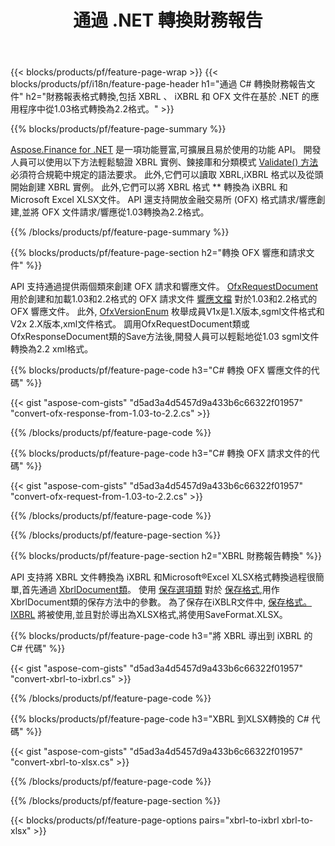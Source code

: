 ﻿---
title: 通過 .NET 轉換財務報告
url: /zh-hant/net/conversion/
description:  C# 代碼,用於通過 .NET 庫轉換 XBRL 、 iXBRL 和 OFX 文件文件中的財務報告。
---
{{< blocks/products/pf/feature-page-wrap >}}
{{< blocks/products/pf/i18n/feature-page-header h1="通過 C# 轉換財務報告文件" h2="財務報表格式轉換,包括 XBRL 、 iXBRL 和 OFX 文件在基於 .NET 的應用程序中從1.03格式轉換為2.2格式。" >}}

{{% blocks/products/pf/feature-page-summary %}}

[Aspose.Finance for .NET](https://products.aspose.com/finance/net/) 是一項功能豐富,可擴展且易於使用的功能 API。 開發人員可以使用以下方法輕鬆驗證 XBRL 實例、鍊接庫和分類模式 [Validate() 方法](https://apireference.aspose.com/finance/net/aspose.finance.xbrl/xbrlinstance/methods/validate) 必須符合規範中規定的語法要求。 此外,它們可以讀取 XBRL,iXBRL 格式以及從頭開始創建 XBRL 實例。 此外,它們可以將 XBRL 格式 ** 轉換為 iXBRL 和Microsoft Excel XLSX文件。 API 還支持開放金融交易所 (OFX) 格式請求/響應創建,並將 OFX 文件請求/響應從1.03轉換為2.2格式。

{{% /blocks/products/pf/feature-page-summary %}}

{{% blocks/products/pf/feature-page-section h2="轉換 OFX 響應和請求文件" %}}

API 支持通過提供兩個類來創建 OFX 請求和響應文件。 [OfxRequestDocument](https://apireference.aspose.com/finance/net/aspose.finance.ofx/ofxrequestdocument) 用於創建和加載1.03和2.2格式的 OFX 請求文件 [響應文檔](https://apireference.aspose.com/finance/net/aspose.finance.ofx/ofxresponsedocument) 對於1.03和2.2格式的 OFX 響應文件。 此外, [OfxVersionEnum](https://apireference.aspose.com/finance/net/aspose.finance.ofx/ofxversionenum) 枚舉成員V1x是1.X版本,sgml文件格式和V2x 2.X版本,xml文件格式。 調用OfxRequestDocument類或OfxResponseDocument類的Save方法後,開發人員可以輕鬆地從1.03 sgml文件轉換為2.2 xml格式。


{{% blocks/products/pf/feature-page-code h3="C# 轉換 OFX 響應文件的代碼" %}}

{{< gist "aspose-com-gists" "d5ad3a4d5457d9a433b6c66322f01957" "convert-ofx-response-from-1.03-to-2.2.cs" >}} 

{{% /blocks/products/pf/feature-page-code %}}

{{% blocks/products/pf/feature-page-code h3="C# 轉換 OFX 請求文件的代碼" %}}

{{< gist "aspose-com-gists" "d5ad3a4d5457d9a433b6c66322f01957" "convert-ofx-request-from-1.03-to-2.2.cs" >}} 

{{% /blocks/products/pf/feature-page-code %}}

{{% /blocks/products/pf/feature-page-section %}}

{{% blocks/products/pf/feature-page-section h2="XBRL 財務報告轉換" %}}

API 支持將 XBRL 文件轉換為 iXBRL 和Microsoft®Excel XLSX格式轉換過程很簡單,首先通過 [XbrlDocument類](https://apireference.aspose.com/finance/net/aspose.finance.xbrl/xbrldocument)。 使用 [保存選項類](https://apireference.aspose.com/finance/net/aspose.finance.xbrl/saveoptions) 對於 [保存格式](https://apireference.aspose.com/finance/net/aspose.finance.xbrl/saveoptions/properties/saveformat),用作XbrlDocument類的保存方法中的參數。 為了保存在iXBLR文件中, [保存格式。 IXBRL](https://apireference.aspose.com/finance/net/aspose.finance.xbrl/saveformat) 將被使用,並且對於導出為XLSX格式,將使用SaveFormat.XLSX。

{{% blocks/products/pf/feature-page-code h3="將 XBRL 導出到 iXBRL 的 C# 代碼" %}}

{{< gist "aspose-com-gists" "d5ad3a4d5457d9a433b6c66322f01957" "convert-xbrl-to-ixbrl.cs" >}} 

{{% /blocks/products/pf/feature-page-code %}}

{{% blocks/products/pf/feature-page-code h3="XBRL 到XLSX轉換的 C# 代碼" %}}

{{< gist "aspose-com-gists" "d5ad3a4d5457d9a433b6c66322f01957" "convert-xbrl-to-xlsx.cs" >}} 

{{% /blocks/products/pf/feature-page-code %}}

{{% /blocks/products/pf/feature-page-section %}}

{{< blocks/products/pf/feature-page-options pairs="xbrl-to-ixbrl xbrl-to-xlsx" >}}